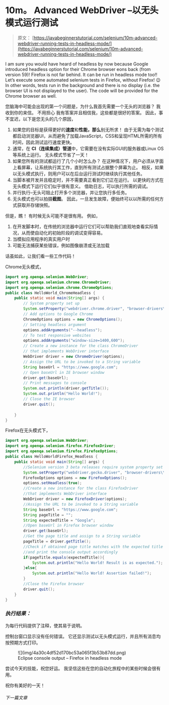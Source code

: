 # 10m。 Advanced WebDriver –以无头模式运行测试

> 原文： [https://javabeginnerstutorial.com/selenium/10m-advanced-webdriver-running-tests-in-headless-mode/](https://javabeginnerstutorial.com/selenium/10m-advanced-webdriver-running-tests-in-headless-mode/)

I am sure you would have heard of headless by now because Google introduced headless option for their Chrome browser eons back (from version 59)! Firefox is not far behind. It can be run in headless mode too!! Let’s execute some automated selenium tests in Firefox, without Firefox! 😉 In other words, tests run in the background and there is no display (i.e. the browser UI is not displayed to the user). The code will be provided for the Chrome browser as well.

您脑海中可能会出现的第一个问题是，为什么我首先需要一个无头的浏览器？ 我收到你的来信。 不用担心 我有答案并且相信我，这些都是很好的答案。 因此，事不宜迟，以下是您无头的几个原因，

1.  如果您的目标是获得更好的**速度**和**性能，那么**别无所求！ 由于无需为每个测试都启动浏览器UI，从而避免了加载JavaScript，CSS和呈现HTML所需的所有时间，因此测试运行速度更快。
2.  通常，在 **CI（连续集成）管道**中，它需要在没有实际GUI的服务器或Linux OS等系统上运行。 无头模式节省了一天！
3.  如果您所有的测试都运行了几个小时怎么办？ 在这种情况下，用户必须从字面上看屏幕，让系统执行其工作，直到所有测试占据整个屏幕为止。 相反，如果以无头模式执行，则用户可以在后台运行测试时继续执行其他任务。
4.  当脚本被开发并且稳定时，并不需要真正看到它们正在运行。 以更快的方式在无头模式下运行它们似乎很有意义。 借助日志，可以执行所需的调试。
5.  并行执行–无头可阻止打开多个浏览器，并让您执行多任务。
6.  无头模式也可以拍摄**截图**。 因此，一旦发生故障，便始终可以以所需的任何方式获取并存储快照。

但是，瞧！ 有时候无头可能不是很有用。 例如，

1.  在开发脚本时，在传统的浏览器中运行它们可以帮助我们直观地查看实际情况，从而使自动化的初始阶段的调试变得容易。
2.  当模拟应用程序的真实用户时
3.  可能无法捕获某些错误，例如图像崩溃或无法加载

话虽如此，让我们看一些工作代码！

Chrome无头模式，

```java
import org.openqa.selenium.WebDriver;
import org.openqa.selenium.chrome.ChromeDriver;
import org.openqa.selenium.chrome.ChromeOptions;
public class HelloWorld_ChromeHeadless {
	public static void main(String[] args) {
		// System property set up
		System.setProperty("webdriver.chrome.driver", "browser-drivers\\chromedriver.exe");
		// Add options to Google Chrome
		ChromeOptions options = new ChromeOptions();
		// Setting headless argument
		options.addArguments("--headless");
		// To test responsive websites
		options.addArguments("window-size=1400,600");
		// Create a new instance for the class ChromeDriver
		// that implements WebDriver interface
		WebDriver driver = new ChromeDriver(options);
		// Assign the URL to be invoked to a String variable
		String baseUrl = "https://www.google.com";
		// Open baseUrl in IE browser window
		driver.get(baseUrl);
		// Print messages to console
		System.out.println(driver.getTitle());
		System.out.println("Hello World!"); 	
		// Close the IE browser
		driver.quit();

	}
}
```

Firefox在无头模式下，

```java
import org.openqa.selenium.WebDriver;
import org.openqa.selenium.firefox.FirefoxDriver;
import org.openqa.selenium.firefox.FirefoxOptions;
public class HelloWorldFirefox_Headless {
	public static void main(String[] args) {
		//Selenium version 3 beta releases require system property set up
		System.setProperty("webdriver.gecko.driver", "browser-drivers\\geckodriver.exe");
		FirefoxOptions options = new FirefoxOptions();
		options.setHeadless(true);
		//Create a new instance for the class FirefoxDriver
		//that implements WebDriver interface
		WebDriver driver = new FirefoxDriver(options);
		//Assign the URL to be invoked to a String variable
		String baseUrl = "https://www.google.com";
		String pageTitle = "";
		String expectedTitle = "Google";
		//Open baseUrl in Firefox browser window
		driver.get(baseUrl);
		//Get the page title and assign to a String variable
		pageTitle = driver.getTitle();
		//Check if obtained page title matches with the expected title
		//and print the console output accordingly
		if(pageTitle.equals(expectedTitle)){
			System.out.println("Hello World! Result is as expected.");
		}else{
			System.out.println("Hello World! Assertion failed!");
		}
		//Close the Firefox browser
		driver.quit();
	}
}
```

### ***执行结果：***

为每行代码提供了注释，使其易于说明。

控制台窗口显示没有任何错误。 它还显示测试以无头模式运行，并且所有消息均按预期方式打印。

<figure class="wp-block-image">![](img/4a30c4df52d170bc53a065f3b53b87dd.png)

<figcaption>Eclipse console output – Firefox in headless mode</figcaption>

</figure>

尝试今天的技能，祝您好运。 我坚信这些在您的自动化旅程中的某些时候会很有用。

祝你有美好的一天！

###### 下一篇文章